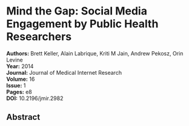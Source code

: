 # Mind the Gap: Social Media Engagement by Public Health Researchers

**Authors:** Brett Keller, Alain Labrique, Kriti M Jain, Andrew Pekosz, Orin Levine  
**Year:** 2014  
**Journal:** Journal of Medical Internet Research  
**Volume:** 16  
**Issue:** 1  
**Pages:** e8  
**DOI:** 10.2196/jmir.2982  

## Abstract


